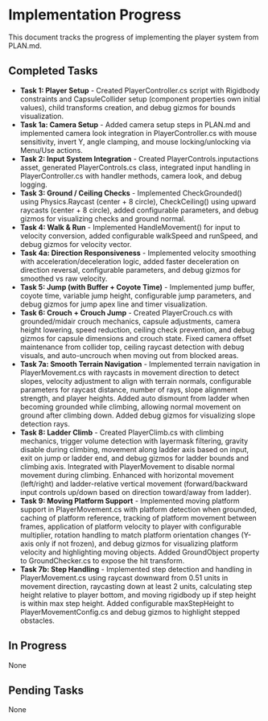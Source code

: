 # Implementation Progress

This document tracks the progress of implementing the player system from PLAN.md.

## Completed Tasks

- **Task 1: Player Setup** - Created PlayerController.cs script with Rigidbody constraints and CapsuleCollider setup (component properties own initial values), child transforms creation, and debug gizmos for bounds visualization.
- **Task 1a: Camera Setup** - Added camera setup steps in PLAN.md and implemented camera look integration in PlayerController.cs with mouse sensitivity, invert Y, angle clamping, and mouse locking/unlocking via Menu/Use actions.
- **Task 2: Input System Integration** - Created PlayerControls.inputactions asset, generated PlayerControls.cs class, integrated input handling in PlayerController.cs with handler methods, camera look, and debug logging.
- **Task 3: Ground / Ceiling Checks** - Implemented CheckGrounded() using Physics.Raycast (center + 8 circle), CheckCeiling() using upward raycasts (center + 8 circle), added configurable parameters, and debug gizmos for visualizing checks and ground normal.
- **Task 4: Walk & Run** - Implemented HandleMovement() for input to velocity conversion, added configurable walkSpeed and runSpeed, and debug gizmos for velocity vector.
- **Task 4a: Direction Responsiveness** - Implemented velocity smoothing with acceleration/deceleration logic, added faster deceleration on direction reversal, configurable parameters, and debug gizmos for smoothed vs raw velocity.
- **Task 5: Jump (with Buffer + Coyote Time)** - Implemented jump buffer, coyote time, variable jump height, configurable jump parameters, and debug gizmos for jump apex line and timer visualization.
- **Task 6: Crouch + Crouch Jump** - Created PlayerCrouch.cs with grounded/midair crouch mechanics, capsule adjustments, camera height lowering, speed reduction, ceiling check prevention, and debug gizmos for capsule dimensions and crouch state. Fixed camera offset maintenance from collider top, ceiling raycast detection with debug visuals, and auto-uncrouch when moving out from blocked areas.
- **Task 7a: Smooth Terrain Navigation** - Implemented terrain navigation in PlayerMovement.cs with raycasts in movement direction to detect slopes, velocity adjustment to align with terrain normals, configurable parameters for raycast distance, number of rays, slope alignment strength, and player heights. Added auto dismount from ladder when becoming grounded while climbing, allowing normal movement on ground after climbing down. Added debug gizmos for visualizing slope detection rays.
 - **Task 8: Ladder Climb** - Created PlayerClimb.cs with climbing mechanics, trigger volume detection with layermask filtering, gravity disable during climbing, movement along ladder axis based on input, exit on jump or ladder end, and debug gizmos for ladder bounds and climbing axis. Integrated with PlayerMovement to disable normal movement during climbing. Enhanced with horizontal movement (left/right) and ladder-relative vertical movement (forward/backward input controls up/down based on direction toward/away from ladder).
  - **Task 9: Moving Platform Support** - Implemented moving platform support in PlayerMovement.cs with platform detection when grounded, caching of platform reference, tracking of platform movement between frames, application of platform velocity to player with configurable multiplier, rotation handling to match platform orientation changes (Y-axis only if not frozen), and debug gizmos for visualizing platform velocity and highlighting moving objects. Added GroundObject property to GroundChecker.cs to expose the hit transform.
  - **Task 7b: Step Handling** - Implemented step detection and handling in PlayerMovement.cs using raycast downward from 0.51 units in movement direction, raycasting down at least 2 units, calculating step height relative to player bottom, and moving rigidbody up if step height is within max step height. Added configurable maxStepHeight to PlayerMovementConfig.cs and debug gizmos to highlight stepped obstacles.

## In Progress

None

## Pending Tasks

None
